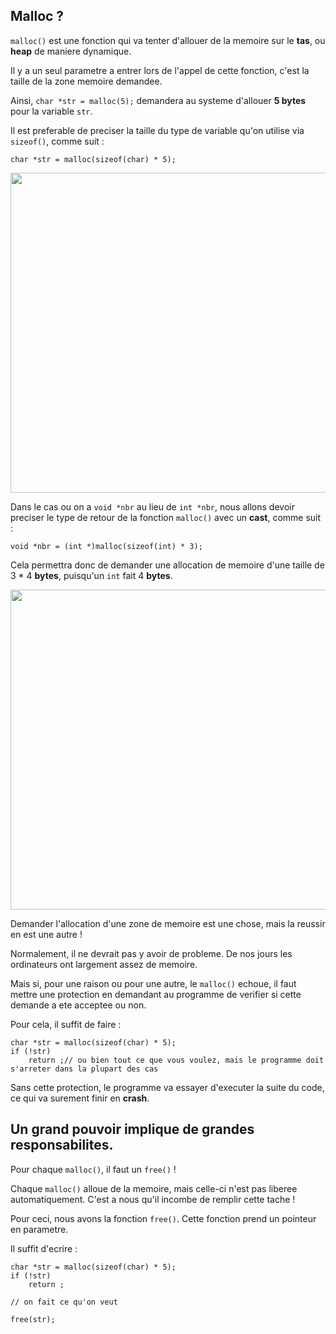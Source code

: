 <h2>Malloc ?</h2>

`malloc()` est une fonction qui va tenter d'allouer de la memoire sur le **tas**, ou **heap** de maniere dynamique. 

Il y a un seul parametre a entrer lors de l'appel de cette fonction, c'est la taille de la zone memoire demandee.

Ainsi, `char *str = malloc(5);` demandera au systeme d'allouer **5 bytes** pour la variable `str`.

Il est preferable de preciser la taille du type de variable qu'on utilise via `sizeof()`, comme suit :

	char *str = malloc(sizeof(char) * 5);

<img src=char_array_size width=512>

Dans le cas ou on a `void *nbr` au lieu de `int *nbr`, nous allons devoir preciser le type de retour de la fonction `malloc()` avec un **cast**, comme suit :

	void *nbr = (int *)malloc(sizeof(int) * 3);

Cela permettra donc de demander une allocation de memoire d'une taille de 3 * 4 **bytes**, puisqu'un `int` fait 4 **bytes**.

<img src=bytes width=512>

Demander l'allocation d'une zone de memoire est une chose, mais la reussir en est une autre !

Normalement, il ne devrait pas y avoir de probleme. De nos jours les ordinateurs ont largement assez de memoire.

Mais si, pour une raison ou pour une autre, le `malloc()` echoue, il faut mettre une protection en demandant au programme de verifier si cette demande a ete acceptee ou non.

Pour cela, il suffit de faire :

	char *str = malloc(sizeof(char) * 5);
	if (!str)
		return ;// ou bien tout ce que vous voulez, mais le programme doit s'arreter dans la plupart des cas

Sans cette protection, le programme va essayer d'executer la suite du code, ce qui va surement finir en **crash**.

<h2>Un grand pouvoir implique de grandes responsabilites.</h2>

Pour chaque `malloc()`, il faut un `free()` !

Chaque `malloc()` alloue de la memoire, mais celle-ci n'est pas liberee automatiquement. C'est a nous qu'il incombe de remplir cette tache !

Pour ceci, nous avons la fonction `free()`. Cette fonction prend un pointeur en parametre.

Il suffit d'ecrire :

	char *str = malloc(sizeof(char) * 5);
	if (!str)
		return ;

	// on fait ce qu'on veut

	free(str);

